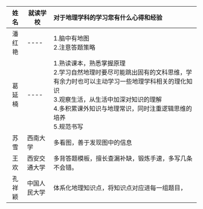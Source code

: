 | 姓名   |就读学校| 对于地理学科的学习您有什么心得和经验                         |
| :----: | ---- | :----------------------------------------------------------- |
| 潘红艳   | ---- | 1.脑中有地图<br>2.注意答题策略                        |
| 葛延楠   | ---- | 1.熟读课本，熟悉掌握原理<br>2.学习自然地理时要尽可能跳出固有的文科思维，学有余力时也可以主动学习一些地理学科相关的理化知识<br>3.观察生活，从生活中加深对知识的理解<br>4.多积累课外知识与地理常识，同时注重逻辑思维的培养<br>5.规范书写                         |
| 苏雪   | 西南大学 | 多看图，善于发现图中的信息                       |
| 王欢    | 西安交通大学 | 多背答题模板，擅长查漏补缺，锻炼手速，多写几条不会错。                      |
| 孔祥颖    | 中国人民大学 | 体系化地理知识点，将知识点对应进每一组题目，                     |
